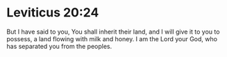 # Leviticus 20:24

But I have said to you, You shall inherit their land, and I will give it to you to possess, a land flowing with milk and honey. I am the Lord your God, who has separated you from the peoples.

